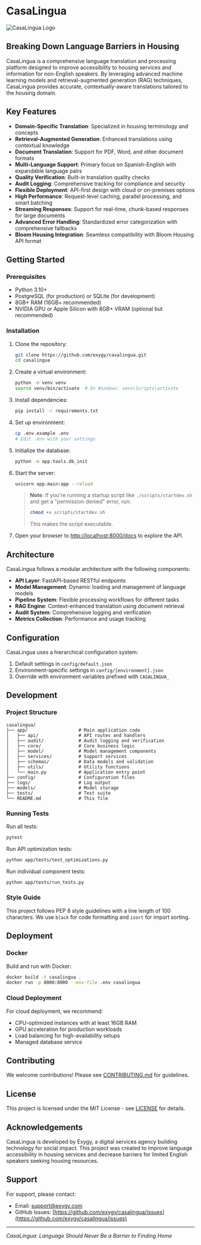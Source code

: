
# CasaLingua

![CasaLingua Logo](app/static/img/casalingua-logo.svg)

## Breaking Down Language Barriers in Housing

CasaLingua is a comprehensive language translation and processing platform designed to improve accessibility to housing services and information for non-English speakers. By leveraging advanced machine learning models and retrieval-augmented generation (RAG) techniques, CasaLingua provides accurate, contextually-aware translations tailored to the housing domain.

## Key Features

- **Domain-Specific Translation**: Specialized in housing terminology and concepts
- **Retrieval-Augmented Generation**: Enhanced translations using contextual knowledge
- **Document Translation**: Support for PDF, Word, and other document formats
- **Multi-Language Support**: Primary focus on Spanish-English with expandable language pairs
- **Quality Verification**: Built-in translation quality checks
- **Audit Logging**: Comprehensive tracking for compliance and security
- **Flexible Deployment**: API-first design with cloud or on-premises options
- **High Performance**: Request-level caching, parallel processing, and smart batching
- **Streaming Responses**: Support for real-time, chunk-based responses for large documents
- **Advanced Error Handling**: Standardized error categorization with comprehensive fallbacks
- **Bloom Housing Integration**: Seamless compatibility with Bloom Housing API format

## Getting Started

### Prerequisites

- Python 3.10+
- PostgreSQL (for production) or SQLite (for development)
- 8GB+ RAM (16GB+ recommended)
- NVIDIA GPU or Apple Silicon with 8GB+ VRAM (optional but recommended)

### Installation

1. Clone the repository:
   ```bash
   git clone https://github.com/exygy/casalingua.git
   cd casalingua
   ```

2. Create a virtual environment:
   ```bash
   python -m venv venv
   source venv/bin/activate  # On Windows: venv\Scripts\activate
   ```

3. Install dependencies:
   ```bash
   pip install -r requirements.txt
   ```

4. Set up environment:
   ```bash
   cp .env.example .env
   # Edit .env with your settings
   ```

5. Initialize the database:
   ```bash
   python -m app.tools.db_init
   ```

6. Start the server:
   ```bash
   uvicorn app.main:app --reload
   ```

   > **Note**: If you're running a startup script like `./scripts/startdev.sh` and get a "permission denied" error, run:
   > ```bash
   > chmod +x scripts/startdev.sh
   > ```
   > This makes the script executable.

7. Open your browser to [http://localhost:8000/docs](http://localhost:8000/docs) to explore the API.

## Architecture

CasaLingua follows a modular architecture with the following components:

- **API Layer**: FastAPI-based RESTful endpoints
- **Model Management**: Dynamic loading and management of language models
- **Pipeline System**: Flexible processing workflows for different tasks
- **RAG Engine**: Context-enhanced translation using document retrieval
- **Audit System**: Comprehensive logging and verification
- **Metrics Collection**: Performance and usage tracking

## Configuration

CasaLingua uses a hierarchical configuration system:

1. Default settings in `config/default.json`
2. Environment-specific settings in `config/[environment].json`
3. Override with environment variables prefixed with `CASALINGUA_`

## Development

### Project Structure

```
casalingua/
├── app/                   # Main application code
│   ├── api/               # API routes and handlers
│   ├── audit/             # Audit logging and verification
│   ├── core/              # Core business logic
│   ├── model/             # Model management components
│   ├── services/          # Support services
│   ├── schemas/           # Data models and validation
│   ├── utils/             # Utility functions
│   └── main.py            # Application entry point
├── config/                # Configuration files
├── logs/                  # Log output
├── models/                # Model storage
├── tests/                 # Test suite
└── README.md              # This file
```

### Running Tests

Run all tests:
```bash
pytest
```

Run API optimization tests:
```bash
python app/tests/test_optimizations.py
```

Run individual component tests:
```bash
python app/tests/run_tests.py
```

### Style Guide

This project follows PEP 8 style guidelines with a line length of 100 characters. We use `black` for code formatting and `isort` for import sorting.

## Deployment

### Docker

Build and run with Docker:

```bash
docker build -t casalingua .
docker run -p 8000:8000 --env-file .env casalingua
```

### Cloud Deployment

For cloud deployment, we recommend:
- CPU-optimized instances with at least 16GB RAM
- GPU acceleration for production workloads
- Load balancing for high-availability setups
- Managed database service

## Contributing

We welcome contributions! Please see [CONTRIBUTING.md](CONTRIBUTING.md) for guidelines.

## License

This project is licensed under the MIT License - see [LICENSE](LICENSE) for details.

## Acknowledgements

CasaLingua is developed by Exygy, a digital services agency building technology for social impact. This project was created to improve language accessibility in housing services and decrease barriers for limited English speakers seeking housing resources.

## Support

For support, please contact:
- Email: support@exygy.com
- GitHub Issues: [https://github.com/exygy/casalingua/issues](https://github.com/exygy/casalingua/issues)

---

*CasaLingua: Language Should Never Be a Barrier to Finding Home*
